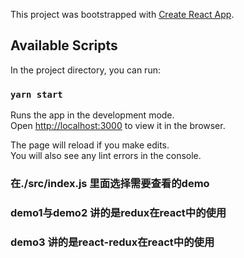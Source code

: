 This project was bootstrapped with [Create React App](https://github.com/facebook/create-react-app).

## Available Scripts

In the project directory, you can run:

### `yarn start`

Runs the app in the development mode.<br />
Open [http://localhost:3000](http://localhost:3000) to view it in the browser.

The page will reload if you make edits.<br />
You will also see any lint errors in the console.

### 在./src/index.js 里面选择需要查看的demo

### demo1与demo2 讲的是redux在react中的使用

### demo3 讲的是react-redux在react中的使用
